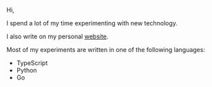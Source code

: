 Hi,

I spend a lot of my time experimenting with new technology.

I also write on my personal [website](https://shivan.dev).

Most of my experiments are written in one of the following languages:

- TypeScript
- Python
- Go